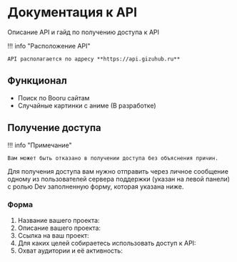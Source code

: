 # Документация к API
Описание API и гайд по получению доступа к API

!!! info "Расположение API"

    API располагается по адресу **https://api.gizuhub.ru**

## Функционал

* Поиск по Booru сайтам
* Случайные картинки с аниме (В разработке)


## Получение доступа

!!! info "Примечание"

    Вам может быть отказано в получении доступа без объяснения причин.

Для получения доступа вам нужно отправить через личное сообщение одному из пользователей сервера поддержки (указан на левой панели) с ролью Dev заполненную форму, которая указана ниже.
### Форма
1. Название вашего проекта:
2. Описание вашего проекта:
3. Ссылка на ваш проект:
4. Для каких целей собираетесь использовать доступ к API:
5. Охват аудитории и её активность:
